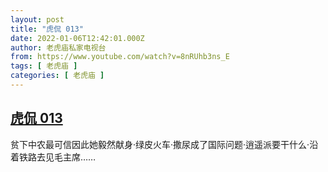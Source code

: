 ```yaml
---
layout: post
title: "虎侃 013"
date: 2022-01-06T12:42:01.000Z
author: 老虎庙私家电视台
from: https://www.youtube.com/watch?v=8nRUhb3ns_E
tags: [ 老虎庙 ]
categories: [ 老虎庙 ]
---
```

<!--1641472921000-->
[虎侃 013](https://www.youtube.com/watch?v=8nRUhb3ns_E)
------

<div>
贫下中农最可信因此她毅然献身·绿皮火车·撒尿成了国际问题·逍遥派要干什么·沿着铁路去见毛主席……
</div>
